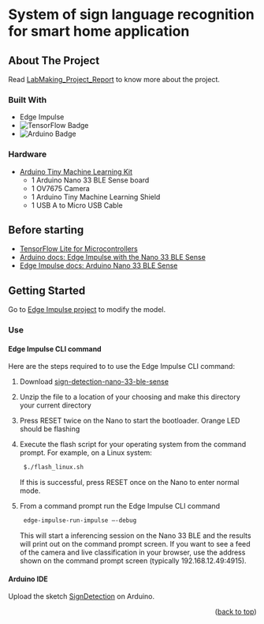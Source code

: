 
<h1>System of sign language recognition for smart
home application</h1>
</div>

<!-- ABOUT THE PROJECT -->
## About The Project

Read [LabMaking_Project_Report](https://github.com/Sofi-bit98/SignLanguage_ArduinoNano33BLE/) to know more about the project.


### Built With

* Edge Impulse
* ![TensorFlow Badge](https://img.shields.io/badge/TensorFlow-FF6F00?logo=tensorflow&logoColor=fff&style=for-the-badge)
* ![Arduino Badge](https://img.shields.io/badge/Arduino-00878F?logo=arduino&logoColor=fff&style=for-the-badge)

### Hardware
* [Arduino Tiny Machine Learning Kit](https://store.arduino.cc/products/arduino-tiny-machine-learning-kit)
   * 1 Arduino Nano 33 BLE Sense board
   * 1 OV7675 Camera
   * 1 Arduino Tiny Machine Learning Shield
   * 1 USB A to Micro USB Cable

## Before starting

* [TensorFlow Lite for Microcontrollers](https://www.tensorflow.org/lite/microcontrollers)
* [Arduino docs: Edge Impulse with the Nano 33 BLE Sense](https://docs.arduino.cc/tutorials/nano-33-ble-sense/edge-impulse)
* [Edge Impulse docs: Arduino Nano 33 BLE Sense](https://docs.edgeimpulse.com/docs/development-platforms/officially-supported-mcu-targets/arduino-nano-33-ble-sense)

<!-- GETTING STARTED -->
## Getting Started

Go to [Edge Impulse project](https://studio.edgeimpulse.com/public/318850/latest) to modify the model.

### Use

#### Edge Impulse CLI command
Here are the steps required to to use the Edge Impulse CLI command:

1. Download [sign-detection-nano-33-ble-sense](https://github.com/Sofi-bit98/SignLanguage_ArduinoNano33BLE/sign-detection-nano-33-ble-sense.zip)
2. Unzip the file to a location of your choosing and make this directory your current directory
3. Press RESET twice on the Nano to start the bootloader. Orange LED should be flashing
4. Execute the flash script for your operating system from the command prompt.
   For example, on a Linux system:
   
   ```sh
    $./flash_linux.sh
   ```
   If this is successful, press RESET once on the Nano to enter normal mode.
6. From a command prompt run the Edge Impulse CLI command
   
   ```sh
    edge-impulse-run-impulse –-debug
   ```
   
   This will start a inferencing session on the Nano 33 BLE and the results will print out on the command prompt screen.
   If you want to see a feed of the camera and live classification in your browser, use the address shown on the command prompt screen (typically 192.168.12.49:4915).

#### Arduino IDE

Upload the sketch [SignDetection](https://github.com/Sofi-bit98/SignLanguage_ArduinoNano33BLE/) on Arduino.

<p align="right">(<a href="#readme-top">back to top</a>)</p>

<!-- 
👀 **Similar project**

*   🔗 [TinyML Image Recognition With Edge Impulse, Nano 33 BLE and OV7670 Camera](https://www.instructables.com/TinyML-Image-Recognition-With-Edge-Impulse-Nano-33/)
*   🔗[Roshambo Image Classification Workshop](https://github.com/edgeimpulse/workshop-arduino-tinyml-roshambo#05-live-inference)
-->
